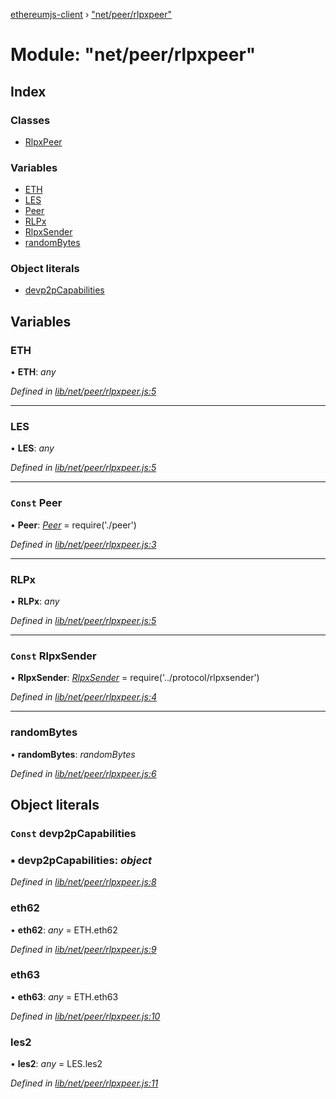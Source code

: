 [ethereumjs-client](../README.md) › ["net/peer/rlpxpeer"](_net_peer_rlpxpeer_.md)

# Module: "net/peer/rlpxpeer"

## Index

### Classes

* [RlpxPeer](../classes/_net_peer_rlpxpeer_.rlpxpeer.md)

### Variables

* [ETH](_net_peer_rlpxpeer_.md#eth)
* [LES](_net_peer_rlpxpeer_.md#les)
* [Peer](_net_peer_rlpxpeer_.md#const-peer)
* [RLPx](_net_peer_rlpxpeer_.md#rlpx)
* [RlpxSender](_net_peer_rlpxpeer_.md#const-rlpxsender)
* [randomBytes](_net_peer_rlpxpeer_.md#randombytes)

### Object literals

* [devp2pCapabilities](_net_peer_rlpxpeer_.md#const-devp2pcapabilities)

## Variables

###  ETH

• **ETH**: *any*

*Defined in [lib/net/peer/rlpxpeer.js:5](https://github.com/ethereumjs/ethereumjs-client/blob/master/lib/net/peer/rlpxpeer.js#L5)*

___

###  LES

• **LES**: *any*

*Defined in [lib/net/peer/rlpxpeer.js:5](https://github.com/ethereumjs/ethereumjs-client/blob/master/lib/net/peer/rlpxpeer.js#L5)*

___

### `Const` Peer

• **Peer**: *[Peer](../classes/_net_peer_peer_.peer.md)* = require('./peer')

*Defined in [lib/net/peer/rlpxpeer.js:3](https://github.com/ethereumjs/ethereumjs-client/blob/master/lib/net/peer/rlpxpeer.js#L3)*

___

###  RLPx

• **RLPx**: *any*

*Defined in [lib/net/peer/rlpxpeer.js:5](https://github.com/ethereumjs/ethereumjs-client/blob/master/lib/net/peer/rlpxpeer.js#L5)*

___

### `Const` RlpxSender

• **RlpxSender**: *[RlpxSender](../classes/_net_protocol_rlpxsender_.rlpxsender.md)* = require('../protocol/rlpxsender')

*Defined in [lib/net/peer/rlpxpeer.js:4](https://github.com/ethereumjs/ethereumjs-client/blob/master/lib/net/peer/rlpxpeer.js#L4)*

___

###  randomBytes

• **randomBytes**: *randomBytes*

*Defined in [lib/net/peer/rlpxpeer.js:6](https://github.com/ethereumjs/ethereumjs-client/blob/master/lib/net/peer/rlpxpeer.js#L6)*

## Object literals

### `Const` devp2pCapabilities

### ▪ **devp2pCapabilities**: *object*

*Defined in [lib/net/peer/rlpxpeer.js:8](https://github.com/ethereumjs/ethereumjs-client/blob/master/lib/net/peer/rlpxpeer.js#L8)*

###  eth62

• **eth62**: *any* = ETH.eth62

*Defined in [lib/net/peer/rlpxpeer.js:9](https://github.com/ethereumjs/ethereumjs-client/blob/master/lib/net/peer/rlpxpeer.js#L9)*

###  eth63

• **eth63**: *any* = ETH.eth63

*Defined in [lib/net/peer/rlpxpeer.js:10](https://github.com/ethereumjs/ethereumjs-client/blob/master/lib/net/peer/rlpxpeer.js#L10)*

###  les2

• **les2**: *any* = LES.les2

*Defined in [lib/net/peer/rlpxpeer.js:11](https://github.com/ethereumjs/ethereumjs-client/blob/master/lib/net/peer/rlpxpeer.js#L11)*

